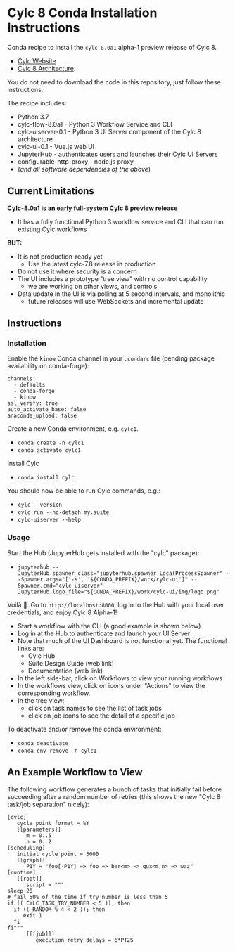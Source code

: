 # Cylc 8 Conda Installation Instructions 

Conda recipe to install the `cylc-8.0a1` alpha-1 preview release of Cylc 8.

- [Cylc Website](https://cylc.github.io)
- [Cylc 8
  Architecture](https://cylc.github.io/cylc-admin/cylc-8-architecture.html).

You do not need to download the code in this repository, just follow these
instructions.

The recipe includes:
- Python 3.7
- cylc-flow-8.0a1 - Python 3 Workflow Service and CLI
- cylc-uiserver-0.1 - Python 3 UI Server component of the Cylc 8 architecture
- cylc-ui-0.1 - Vue.js web UI
- JupyterHub - authenticates users and launches their Cylc UI Servers
- configurable-http-proxy - node.js proxy
- (*and all software dependencies of the above*)

## Current Limitations

**Cylc-8.0a1 is an early full-system Cylc 8 preview release**
- It has a fully functional Python 3 workflow service and CLI that can run
  existing Cylc workflows

**BUT:**
- It is not production-ready yet
  - Use the latest cylc-7.8 release in production
- Do not use it where security is a concern
- The UI includes a prototype "tree view" with no control capability
  - we are working on other views, and controls
- Data update in the UI is via polling at 5 second intervals, and monolithic
  - future releases will use WebSockets and incremental update

## Instructions

### Installation

Enable the `kinow` Conda channel in your `.condarc` file (pending package
availability on conda-forge):

```
channels:
  - defaults
  - conda-forge
  - kinow
ssl_verify: true
auto_activate_base: false
anaconda_upload: false
```

Create a new Conda environment, e.g. `cylc1`.

- `conda create -n cylc1`
- `conda activate cylc1`

Install Cylc

- `conda install cylc`

You should now be able to run Cylc commands, e.g.:

- `cylc --version`
- `cylc run --no-detach my.suite`
- `cylc-uiserver --help`

### Usage

Start the Hub (JupyterHub gets installed with the "cylc" package):

- `jupyterhub
    --JupyterHub.spawner_class="jupyterhub.spawner.LocalProcessSpawner"
    --Spawner.args="['-s', '${CONDA_PREFIX}/work/cylc-ui']"
    --Spawner.cmd="cylc-uiserver"
    --JupyterHub.logo_file="${CONDA_PREFIX}/work/cylc-ui/img/logo.png"`

Voilà 🎉. Go to `http://localhost:8000`, log in to the Hub with your local user
credentials, and enjoy Cylc 8 Alpha-1!

- Start a workflow with the CLI (a good example is shown below)
- Log in at the Hub to authenticate and launch your UI Server
- Note that much of the UI Dashboard is not functional yet.
  The functional links are:
  - Cylc Hub
  - Suite Design Guide (web link)
  - Documentation (web link)
- In the left side-bar, click on Workflows to view your running workflows
- In the workflows view, click on icons under "Actions" to view the
  corresponding workflow. 
- In the tree view:
  - click on task names to see the list of task jobs
  - click on job icons to see the detail of a specific job

To deactivate and/or remove the conda environment:

- `conda deactivate`
- `conda env remove -n cylc1`

## An Example Workflow to View

The following workflow generates a bunch of tasks that initially fail before
succeeding after a random number of retries (this shows the new "Cylc 8
task/job separation" nicely):

```
[cylc]
   cycle point format = %Y
   [[parameters]]
      m = 0..5
      n = 0..2
[scheduling]
   initial cycle point = 3000
   [[graph]]
      P1Y = "foo[-P1Y] => foo => bar<m> => qux<m,n> => waz"
[runtime]
   [[root]]
      script = """
sleep 20
# fail 50% of the time if try number is less than 5
if (( CYLC_TASK_TRY_NUMBER < 5 )); then
  if (( RANDOM % 4 < 2 )); then
     exit 1
  fi
fi"""
      [[[job]]]
         execution retry delays = 6*PT2S
```
